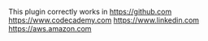 This plugin correctly works in
https://github.com
https://www.codecademy.com
https://www.linkedin.com
https://aws.amazon.com
